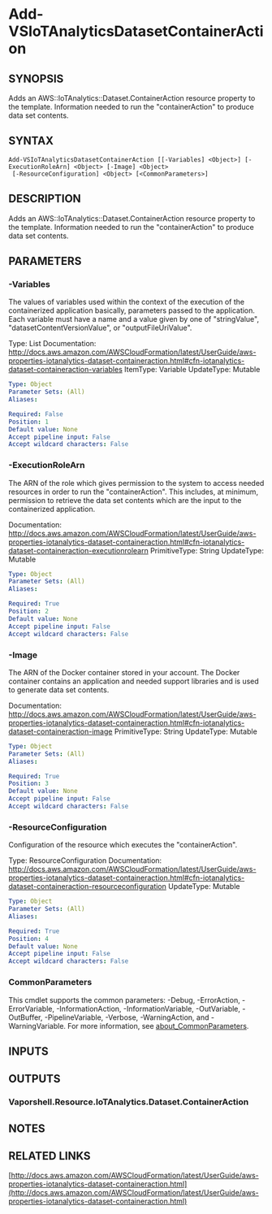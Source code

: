 # Add-VSIoTAnalyticsDatasetContainerAction

## SYNOPSIS
Adds an AWS::IoTAnalytics::Dataset.ContainerAction resource property to the template.
Information needed to run the "containerAction" to produce data set contents.

## SYNTAX

```
Add-VSIoTAnalyticsDatasetContainerAction [[-Variables] <Object>] [-ExecutionRoleArn] <Object> [-Image] <Object>
 [-ResourceConfiguration] <Object> [<CommonParameters>]
```

## DESCRIPTION
Adds an AWS::IoTAnalytics::Dataset.ContainerAction resource property to the template.
Information needed to run the "containerAction" to produce data set contents.

## PARAMETERS

### -Variables
The values of variables used within the context of the execution of the containerized application basically, parameters passed to the application.
Each variable must have a name and a value given by one of "stringValue", "datasetContentVersionValue", or "outputFileUriValue".

Type: List
Documentation: http://docs.aws.amazon.com/AWSCloudFormation/latest/UserGuide/aws-properties-iotanalytics-dataset-containeraction.html#cfn-iotanalytics-dataset-containeraction-variables
ItemType: Variable
UpdateType: Mutable

```yaml
Type: Object
Parameter Sets: (All)
Aliases:

Required: False
Position: 1
Default value: None
Accept pipeline input: False
Accept wildcard characters: False
```

### -ExecutionRoleArn
The ARN of the role which gives permission to the system to access needed resources in order to run the "containerAction".
This includes, at minimum, permission to retrieve the data set contents which are the input to the containerized application.

Documentation: http://docs.aws.amazon.com/AWSCloudFormation/latest/UserGuide/aws-properties-iotanalytics-dataset-containeraction.html#cfn-iotanalytics-dataset-containeraction-executionrolearn
PrimitiveType: String
UpdateType: Mutable

```yaml
Type: Object
Parameter Sets: (All)
Aliases:

Required: True
Position: 2
Default value: None
Accept pipeline input: False
Accept wildcard characters: False
```

### -Image
The ARN of the Docker container stored in your account.
The Docker container contains an application and needed support libraries and is used to generate data set contents.

Documentation: http://docs.aws.amazon.com/AWSCloudFormation/latest/UserGuide/aws-properties-iotanalytics-dataset-containeraction.html#cfn-iotanalytics-dataset-containeraction-image
PrimitiveType: String
UpdateType: Mutable

```yaml
Type: Object
Parameter Sets: (All)
Aliases:

Required: True
Position: 3
Default value: None
Accept pipeline input: False
Accept wildcard characters: False
```

### -ResourceConfiguration
Configuration of the resource which executes the "containerAction".

Type: ResourceConfiguration
Documentation: http://docs.aws.amazon.com/AWSCloudFormation/latest/UserGuide/aws-properties-iotanalytics-dataset-containeraction.html#cfn-iotanalytics-dataset-containeraction-resourceconfiguration
UpdateType: Mutable

```yaml
Type: Object
Parameter Sets: (All)
Aliases:

Required: True
Position: 4
Default value: None
Accept pipeline input: False
Accept wildcard characters: False
```

### CommonParameters
This cmdlet supports the common parameters: -Debug, -ErrorAction, -ErrorVariable, -InformationAction, -InformationVariable, -OutVariable, -OutBuffer, -PipelineVariable, -Verbose, -WarningAction, and -WarningVariable. For more information, see [about_CommonParameters](http://go.microsoft.com/fwlink/?LinkID=113216).

## INPUTS

## OUTPUTS

### Vaporshell.Resource.IoTAnalytics.Dataset.ContainerAction
## NOTES

## RELATED LINKS

[http://docs.aws.amazon.com/AWSCloudFormation/latest/UserGuide/aws-properties-iotanalytics-dataset-containeraction.html](http://docs.aws.amazon.com/AWSCloudFormation/latest/UserGuide/aws-properties-iotanalytics-dataset-containeraction.html)

